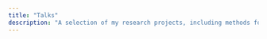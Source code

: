 ```yaml
---
title: "Talks"
description: "A selection of my research projects, including methods for wearable device data analysis and physical activity research."
---
```

